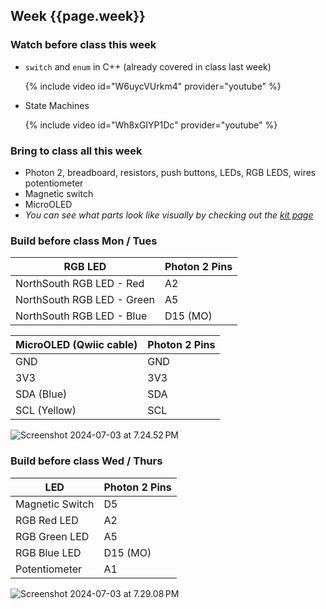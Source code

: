 

## Week {{page.week}}

### Watch before class this week

* `switch` and `enum` in C++ (already covered in class last week)

    {% include video id="W6uycVUrkm4" provider="youtube" %}

* State Machines

  {% include video id="Wh8xGIYP1Dc" provider="youtube" %}

### Bring to class all this week

- Photon 2, breadboard, resistors, push buttons, LEDs, RGB LEDS, wires potentiometer
- Magnetic switch
- MicroOLED
- *You can see what parts look like visually by checking out the [kit page](https://reparke.github.io/TAC348-Making-Smart-Devices/kit)*

### Build before class Mon / Tues 

| RGB LED                    | Photon 2 Pins |
| -------------------------- | ------------- |
| NorthSouth RGB LED - Red   | A2            |
| NorthSouth RGB LED - Green | A5            |
| NorthSouth RGB LED - Blue  | D15 (MO)      |

| MicroOLED (Qwiic cable) | Photon 2 Pins |
| ----------------------- | ------------- |
| GND                     | GND           |
| 3V3                     | 3V3           |
| SDA (Blue)              | SDA           |
| SCL (Yellow)            | SCL           |

<img src="week07_no_spring_holiday.assets/Screenshot 2024-07-03 at 7.24.52 PM.png" alt="Screenshot 2024-07-03 at 7.24.52 PM" />





### Build before class Wed / Thurs 

| LED             | Photon 2 Pins |
| --------------- | ------------- |
| Magnetic Switch | D5            |
| RGB Red LED     | A2            |
| RGB Green LED   | A5            |
| RGB Blue LED    | D15 (MO)      |
| Potentiometer   | A1            |

<img src="week07_no_spring_holiday.assets/Screenshot 2024-07-03 at 7.29.08 PM.png" alt="Screenshot 2024-07-03 at 7.29.08 PM" />
